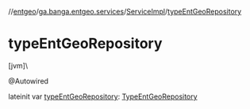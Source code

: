 //[entgeo](../../../index.md)/[ga.banga.entgeo.services](../index.md)/[ServiceImpl](index.md)/[typeEntGeoRepository](type-ent-geo-repository.md)

# typeEntGeoRepository

[jvm]\

@Autowired

lateinit var [typeEntGeoRepository](type-ent-geo-repository.md): [TypeEntGeoRepository](../../ga.banga.entgeo.repositories/-type-ent-geo-repository/index.md)
